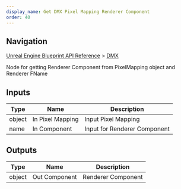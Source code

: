 ```yaml
---
display_name: Get DMX Pixel Mapping Renderer Component
order: 40
---
```

## Navigation

[Unreal Engine Blueprint API Reference](https://dev.epicgames.com/documentation/en-us/unreal-engine/BlueprintAPI) > [DMX](https://dev.epicgames.com/documentation/en-us/unreal-engine/BlueprintAPI/DMX)

Node for getting Renderer Component from PixelMapping object and Renderer FName

## Inputs

| Type | Name | Description |
| --- | --- | --- |
| object | In Pixel Mapping | Input Pixel Mapping |
| name | In Component | Input for Renderer Component |

## Outputs

| Type | Name | Description |
| --- | --- | --- |
| object | Out Component | Renderer Component |

